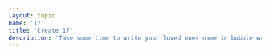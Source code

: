 ```yaml
---
layout: topic
name: '17'
title: 'Create 17'
description: 'Take some time to write your loved ones name in bubble writing and decorate it. share the result.'
---
```

